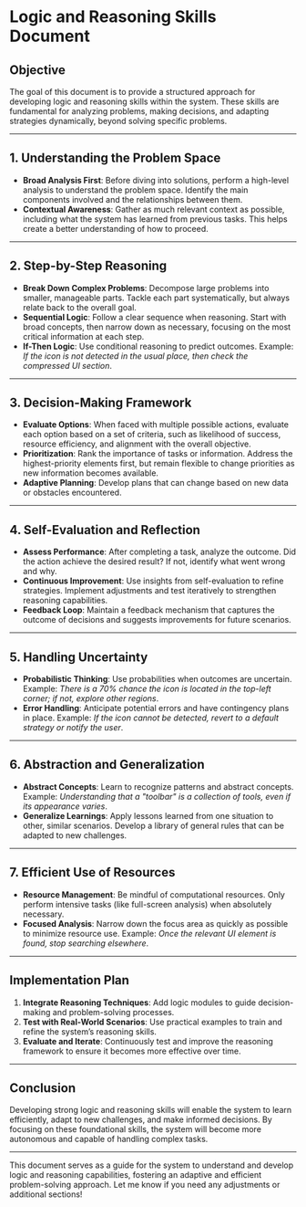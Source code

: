 # Logic and Reasoning Skills Document

## Objective
The goal of this document is to provide a structured approach for developing logic and reasoning skills within the system. These skills are fundamental for analyzing problems, making decisions, and adapting strategies dynamically, beyond solving specific problems. 

---

## 1. Understanding the Problem Space
- **Broad Analysis First**: Before diving into solutions, perform a high-level analysis to understand the problem space. Identify the main components involved and the relationships between them.
- **Contextual Awareness**: Gather as much relevant context as possible, including what the system has learned from previous tasks. This helps create a better understanding of how to proceed.

---

## 2. Step-by-Step Reasoning
- **Break Down Complex Problems**: Decompose large problems into smaller, manageable parts. Tackle each part systematically, but always relate back to the overall goal.
- **Sequential Logic**: Follow a clear sequence when reasoning. Start with broad concepts, then narrow down as necessary, focusing on the most critical information at each step.
- **If-Then Logic**: Use conditional reasoning to predict outcomes. Example: *If the icon is not detected in the usual place, then check the compressed UI section*.

---

## 3. Decision-Making Framework
- **Evaluate Options**: When faced with multiple possible actions, evaluate each option based on a set of criteria, such as likelihood of success, resource efficiency, and alignment with the overall objective.
- **Prioritization**: Rank the importance of tasks or information. Address the highest-priority elements first, but remain flexible to change priorities as new information becomes available.
- **Adaptive Planning**: Develop plans that can change based on new data or obstacles encountered.

---

## 4. Self-Evaluation and Reflection
- **Assess Performance**: After completing a task, analyze the outcome. Did the action achieve the desired result? If not, identify what went wrong and why.
- **Continuous Improvement**: Use insights from self-evaluation to refine strategies. Implement adjustments and test iteratively to strengthen reasoning capabilities.
- **Feedback Loop**: Maintain a feedback mechanism that captures the outcome of decisions and suggests improvements for future scenarios.

---

## 5. Handling Uncertainty
- **Probabilistic Thinking**: Use probabilities when outcomes are uncertain. Example: *There is a 70% chance the icon is located in the top-left corner; if not, explore other regions*.
- **Error Handling**: Anticipate potential errors and have contingency plans in place. Example: *If the icon cannot be detected, revert to a default strategy or notify the user*.

---

## 6. Abstraction and Generalization
- **Abstract Concepts**: Learn to recognize patterns and abstract concepts. Example: *Understanding that a "toolbar" is a collection of tools, even if its appearance varies*.
- **Generalize Learnings**: Apply lessons learned from one situation to other, similar scenarios. Develop a library of general rules that can be adapted to new challenges.

---

## 7. Efficient Use of Resources
- **Resource Management**: Be mindful of computational resources. Only perform intensive tasks (like full-screen analysis) when absolutely necessary.
- **Focused Analysis**: Narrow down the focus area as quickly as possible to minimize resource use. Example: *Once the relevant UI element is found, stop searching elsewhere*.

---

## Implementation Plan
1. **Integrate Reasoning Techniques**: Add logic modules to guide decision-making and problem-solving processes.
2. **Test with Real-World Scenarios**: Use practical examples to train and refine the system’s reasoning skills.
3. **Evaluate and Iterate**: Continuously test and improve the reasoning framework to ensure it becomes more effective over time.

---

## Conclusion
Developing strong logic and reasoning skills will enable the system to learn efficiently, adapt to new challenges, and make informed decisions. By focusing on these foundational skills, the system will become more autonomous and capable of handling complex tasks.

---

This document serves as a guide for the system to understand and develop logic and reasoning capabilities, fostering an adaptive and efficient problem-solving approach. Let me know if you need any adjustments or additional sections!
